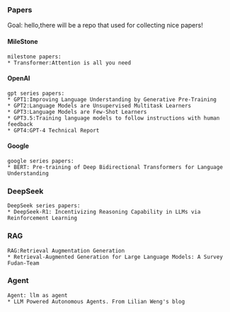 ### Papers   
Goal: hello,there will be a repo that used for collecting nice papers!

#### MileStone
```commandline  
milestone papers:
* Transformer:Attention is all you need
```
#### OpenAI
```commandline
gpt series papers:
* GPT1:Improving Language Understanding by Generative Pre-Training
* GPT2:Language Models are Unsupervised Multitask Learners
* GPT3:Language Models are Few-Shot Learners
* GPT3.5:Training language models to follow instructions with human feedback
* GPT4:GPT-4 Technical Report
```

#### Google
```commandline
google series papers:
* BERT: Pre-training of Deep Bidirectional Transformers for Language Understanding
```

### DeepSeek
```commandline
DeepSeek series papers: 
* DeepSeek-R1: Incentivizing Reasoning Capability in LLMs via
Reinforcement Learning
```

### RAG
```commandline
RAG:Retrieval Augmentation Generation
* Retrieval-Augmented Generation for Large Language Models: A Survey  Fudan-Team
```

### Agent
```commandline
Agent: llm as agent  
* LLM Powered Autonomous Agents. From Lilian Weng's blog  
```



